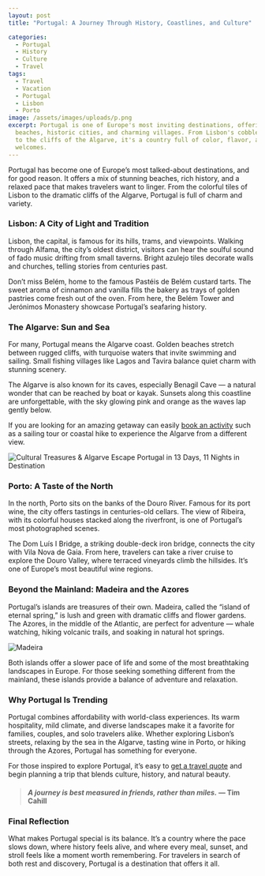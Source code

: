 ```yaml
---
layout: post
title: "Portugal: A Journey Through History, Coastlines, and Culture"

categories:
  - Portugal
  - History
  - Culture
  - Travel
tags:
  - Travel
  - Vacation
  - Portugal
  - Lisbon
  - Porto
image: /assets/images/uploads/p.png
excerpt: Portugal is one of Europe's most inviting destinations, offering golden
  beaches, historic cities, and charming villages. From Lisbon's cobbled streets
  to the cliffs of the Algarve, it's a country full of color, flavor, and warm
  welcomes.
---
```

Portugal has become one of Europe’s most talked-about destinations, and for good reason. It offers a mix of stunning beaches, rich history, and a relaxed pace that makes travelers want to linger. From the colorful tiles of Lisbon to the dramatic cliffs of the Algarve, Portugal is full of charm and variety.

### **Lisbon: A City of Light and Tradition**

Lisbon, the capital, is famous for its hills, trams, and viewpoints. Walking through Alfama, the city’s oldest district, visitors can hear the soulful sound of fado music drifting from small taverns. Bright azulejo tiles decorate walls and churches, telling stories from centuries past.

Don’t miss Belém, home to the famous Pastéis de Belém custard tarts. The sweet aroma of cinnamon and vanilla fills the bakery as trays of golden pastries come fresh out of the oven. From here, the Belém Tower and Jerónimos Monastery showcase Portugal’s seafaring history.

### **The Algarve: Sun and Sea**

For many, Portugal means the Algarve coast. Golden beaches stretch between rugged cliffs, with turquoise waters that invite swimming and sailing. Small fishing villages like Lagos and Tavira balance quiet charm with stunning scenery.

The Algarve is also known for its caves, especially Benagil Cave — a natural wonder that can be reached by boat or kayak. Sunsets along this coastline are unforgettable, with the sky glowing pink and orange as the waves lap gently below.

If you are looking for an amazing getaway can easily [book an activity](https://www.exoticca.com/us/tours/europe/15841-cultural-treasures-algarve-escape?advisor_token=soukeyna-traoredia-0195b832-d5eb-7350-a7a0-e70acf9266a0&utm_source=awin&utm_medium=affiliate&utm_campaign=us_en_awin_Cashback__SHOPTASTIC+PTE.+LTD._1528223_&sv1=affiliate&sv_campaign_id=1528223&awc=65768_1759455015_2594a7882dfb52ae6c19d5be680af4e8) such as a sailing tour or coastal hike to experience the Algarve from a different view.

![](/assets/images/uploads/lagrave.jpeg "Cultural Treasures & Algarve Escape Portugal in 13 Days, 11 Nights in Destination")

### **Porto: A Taste of the North**

In the north, Porto sits on the banks of the Douro River. Famous for its port wine, the city offers tastings in centuries-old cellars. The view of Ribeira, with its colorful houses stacked along the riverfront, is one of Portugal’s most photographed scenes.

The Dom Luís I Bridge, a striking double-deck iron bridge, connects the city with Vila Nova de Gaia. From here, travelers can take a river cruise to explore the Douro Valley, where terraced vineyards climb the hillsides. It’s one of Europe’s most beautiful wine regions.

### **Beyond the Mainland: Madeira and the Azores**

Portugal’s islands are treasures of their own. Madeira, called the “island of eternal spring,” is lush and green with dramatic cliffs and flower gardens. The Azores, in the middle of the Atlantic, are perfect for adventure — whale watching, hiking volcanic trails, and soaking in natural hot springs.

![](/assets/images/uploads/madeira-.jpg "Madeira")

Both islands offer a slower pace of life and some of the most breathtaking landscapes in Europe. For those seeking something different from the mainland, these islands provide a balance of adventure and relaxation.

### **Why Portugal Is Trending**

Portugal combines affordability with world-class experiences. Its warm hospitality, mild climate, and diverse landscapes make it a favorite for families, couples, and solo travelers alike. Whether exploring Lisbon’s streets, relaxing by the sea in the Algarve, tasting wine in Porto, or hiking through the Azores, Portugal has something for everyone.

For those inspired to explore Portugal, it’s easy to [get a travel quote](https://forms.gle/ZBeponc75D1hfRBN7) and begin planning a trip that blends culture, history, and natural beauty.

> #### *A journey is best measured in friends, rather than miles.* — Tim Cahill

### **Final Reflection**

What makes Portugal special is its balance. It’s a country where the pace slows down, where history feels alive, and where every meal, sunset, and stroll feels like a moment worth remembering. For travelers in search of both rest and discovery, Portugal is a destination that offers it all.
